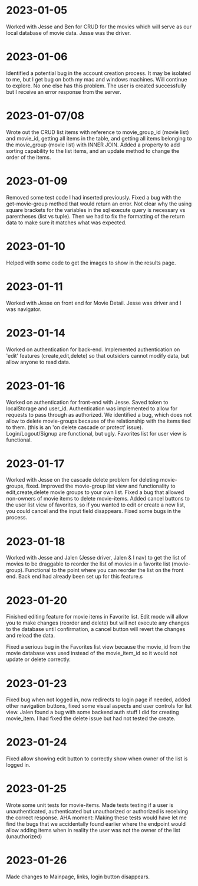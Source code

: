# 2023-01-05

Worked with Jesse and Ben for CRUD for the movies which will serve as our local database of movie data.  Jesse was the driver.

# 2023-01-06

Identified a potential bug in the account creation process.  It may be isolated to me, but I get bug on both my mac and windows machines.  Will continue to explore.  No one else has this problem.  The user is created successfully but I receive an error response from the server.

# 2023-01-07/08

Wrote out the CRUD list items with reference to movie_group_id (movie list) and movie_id, getting all items in the table, and getting all items belonging to the movie_group (movie list) with INNER JOIN.  Added a property to add sorting capability to the list items, and an update method to change the order of the items.

# 2023-01-09

Removed some test code I had inserted previously.
Fixed a bug with the get-movie-group method that would return an error.  Not clear why the using square brackets for the variables in the sql execute query is necessary vs parentheses (list vs tuple).  Then we had to fix the formatting of the return data to make sure it matches what was expected.

# 2023-01-10

Helped with some code to get the images to show in the results page.

# 2023-01-11

Worked with Jesse on front end for Movie Detail.  Jesse was driver and I was navigator.

# 2023-01-14

Worked on authentication for back-end.  Implemented authentication on 'edit' features (create,edit,delete) so that outsiders cannot modify data, but allow anyone to read data.

# 2023-01-16

Worked on authentication for front-end with Jesse.  Saved token to localStorage and user_id.  Authentication was implemented to allow for requests to pass through as authorized.  We identified a bug, which does not allow to delete movie-groups because of the relationship with the items tied to them.  (this is an 'on delete cascade or protect' issue).  Login/Logout/Signup are functional, but ugly.  Favorites list for user view is functional.

# 2023-01-17

Worked with Jesse on the cascade delete problem for deleting movie-groups, fixed.  Improved the movie-group list view and functionality to edit,create,delete movie groups to your own list.
Fixed a bug that allowed non-owners of movie items to delete movie-items.  Added cancel buttons to the user list view of favorites, so if you wanted to edit or create a new list, you could cancel and the input field disappears.  Fixed some bugs in the process.

# 2023-01-18

Worked with Jesse and Jalen (Jesse driver, Jalen & I nav) to get the list of movies to be draggable to reorder the list of movies in a favorite list (movie-group).  Functional to the point where you can reorder the list on the front end.  Back end had already been set up for this feature.s

# 2023-01-20

Finished editing feature for movie items in Favorite list.  Edit mode will allow you to make changes (reorder and delete) but will not execute any changes to the database until confirmation, a cancel button will revert the changes and reload the data.

Fixed a serious bug in the Favorites list view because the movie_id from the movie database was used instead of the movie_item_id so it would not update or delete correctly.


# 2023-01-23

Fixed bug when not logged in, now redirects to login page if needed, added other navigation buttons, fixed some visual aspects and user controls for list view.  Jalen found a bug with some backend auth stuff I did for creating movie_item.  I had fixed the delete issue but had not tested the create.

# 2023-01-24

Fixed allow showing edit button to correctly show when owner of the list is logged in.

# 2023-01-25

Wrote some unit tests for movie-items.  Made tests testing if a user is unauthenticated, authenticated but unauthorized or authorized is receiving the correct response.
AHA moment:  Making these tests would have let me find the bugs that we accidentally found earlier where the endpoint would allow adding items when in reality the user was not the owner of the list (unauthorized)

# 2023-01-26

Made changes to Mainpage, links, login button disappears.